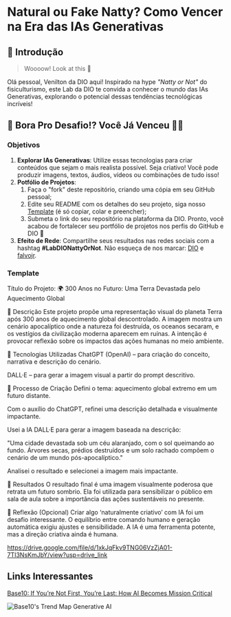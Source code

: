 # Natural ou Fake Natty? Como Vencer na Era das IAs Generativas

## 🚀 Introdução

> Woooow! Look at this 👀

Olá pessoal, Venilton da DIO aqui! Inspirado na hype _"Natty or Not"_ do fisiculturismo, este Lab da DIO te convida a conhecer o mundo das IAs Generativas, explorando o potencial dessas tendências tecnológicas incríveis!

## 🎯 Bora Pro Desafio!? Você Já Venceu 💪🤓

### Objetivos

1. **Explorar IAs Generativas**: Utilize essas tecnologias para criar conteúdos que sejam o mais realista possível. Seja criativo! Você pode produzir imagens, textos, áudios, vídeos ou combinações de tudo isso!
1. **Potfólio de Projetos**:
    1. Faça o "fork" deste repositório, criando uma cópia em seu GitHub pessoal;
    2. Edite seu README com os detalhes do seu projeto, siga nosso [Template](#template) (é só copiar, colar e preencher);
    3. Submeta o link do seu repositório na plataforma da DIO. Pronto, você acabou de fortalecer seu portfólio de projetos nos perfis do GitHub e DIO 🚀
1. **Efeito de Rede**: Compartilhe seus resultados nas redes sociais com a hashtag **#LabDIONattyOrNot**. Não esqueça de nos marcar: [DIO](https://www.linkedin.com/school/dio-makethechange) e [falvojr](https://www.linkedin.com/in/falvojr).

### Template

Título do Projeto:
🌍 300 Anos no Futuro: Uma Terra Devastada pelo Aquecimento Global


📒 Descrição
Este projeto propõe uma representação visual do planeta Terra após 300 anos de aquecimento global descontrolado. A imagem mostra um cenário apocalíptico onde a natureza foi destruída, os oceanos secaram, e os vestígios da civilização moderna aparecem em ruínas. A intenção é provocar reflexão sobre os impactos das ações humanas no meio ambiente.

🤖 Tecnologias Utilizadas
ChatGPT (OpenAI) – para criação do conceito, narrativa e descrição do cenário.

DALL·E – para gerar a imagem visual a partir do prompt descritivo.


🧐 Processo de Criação
Defini o tema: aquecimento global extremo em um futuro distante.

Com o auxílio do ChatGPT, refinei uma descrição detalhada e visualmente impactante.

Usei a IA DALL·E para gerar a imagem baseada na descrição:

"Uma cidade devastada sob um céu alaranjado, com o sol queimando ao fundo. Árvores secas, prédios destruídos e um solo rachado compõem o cenário de um mundo pós-apocalíptico."

Analisei o resultado e selecionei a imagem mais impactante.

🚀 Resultados
O resultado final é uma imagem visualmente poderosa que retrata um futuro sombrio. Ela foi utilizada para sensibilizar o público em sala de aula sobre a importância das ações sustentáveis no presente.

💭 Reflexão (Opcional)
Criar algo ‘naturalmente criativo’ com IA foi um desafio interessante. O equilíbrio entre comando humano e geração automática exigiu ajustes e sensibilidade. A IA é uma ferramenta potente, mas a direção criativa ainda é humana.

https://drive.google.com/file/d/1xkJqFkv9TNG06VzZjA01-7TI3NsKmJbY/view?usp=drive_link



## Links Interessantes

[Base10: If You’re Not First, You’re Last: How AI Becomes Mission Critical](https://base10.vc/post/generative-ai-mission-critical/)

![Base10's Trend Map Generative AI](https://github.com/digitalinnovationone/lab-natty-or-not/assets/730492/f4df26e8-f8f7-4419-8252-c69d73ea930c)
